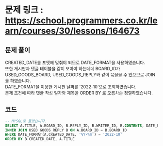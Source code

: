 # 문제 링크 : https://school.programmers.co.kr/learn/courses/30/lessons/164673

## 문제 풀이 
CREATED_DATE를 포맷에 맞춰야 되므로 DATE_FORMAT을 사용하였습니다.<br/>
또한 게시판과 댓글 테이블을 같이 보아야 하는데데 BOARD_ID가 USED_GOODS_BOARD, USED_GOODS_REPLY와 같이 묶을을 수 있으므로 JOIN을 하였습니다.<br/>
DATE_FORMAT을 이용한 게시판 날짜를 '2022-10'으로 조회하였습니다.<br/>
문제 조건에 따라 댓글 작성 일자와 제목을 ORDER BY 로 오름차순 정렬하였습니다.

## 코드
```sql
-- MYSQL로 풀었습니다.
SELECT A.TITLE, A.BOARD_ID, B.REPLY_ID, B.WRITER_ID, B.CONTENTS, DATE_FORMAT(B.CREATED_DATE, '%Y-%m-%d') as CREATED_DATE FROM USED_GOODS_BOARD A
INNER JOIN USED_GOODS_REPLY B ON A.BOARD_ID = B.BOARD_ID
WHERE DATE_FORMAT(A.CREATED_DATE, '%Y-%m') = '2022-10'
ORDER BY B.CREATED_DATE, A.TITLE
```